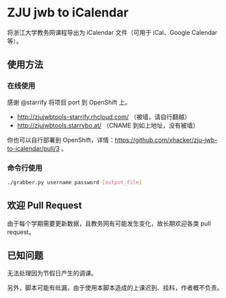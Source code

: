 ZJU jwb to iCalendar
====================

将浙江大学教务网课程导出为 iCalendar 文件（可用于 iCal、Google Calendar 等）。

## 使用方法

### 在线使用

感谢 @starrify 将项目 port 到 OpenShift 上。

* http://zjujwbtools-starrify.rhcloud.com/ （被墙，请自行翻越）
* http://zjujwbtools.starrybo.at/ （CNAME 到如上地址，没有被墙）

你也可以自行部署到 OpenShift，详情：https://github.com/xhacker/zju-jwb-to-icalendar/pull/3 。

### 命令行使用

```bash
./grabber.py username password [output_file]
```

## 欢迎 Pull Request

由于每个学期需要更新数据，且教务网有可能发生变化，故长期欢迎各类 pull request。

## 已知问题

无法处理因为节假日产生的调课。

另外，脚本可能有纰漏，由于使用本脚本造成的上课迟到、挂科，作者概不负责。
